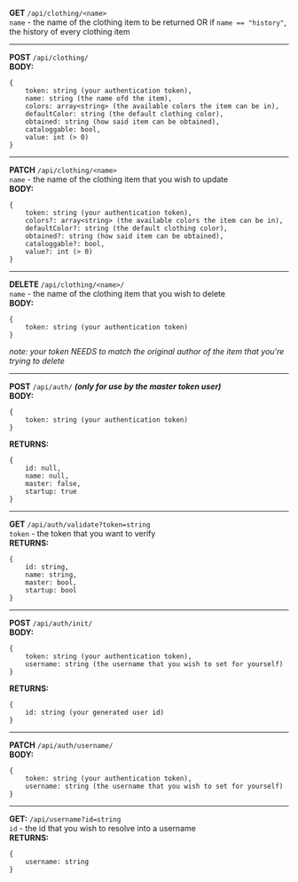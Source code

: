 **GET** `/api/clothing/<name>`  
`name` - the name of the clothing item to be returned OR if `name == "history"`, the history of every clothing item  

***

**POST** `/api/clothing/`  
**BODY:**
```
{
    token: string (your authentication token),
    name: string (the name ofd the item),
    colors: array<string> (the available colors the item can be in),
    defaultColor: string (the default clothing color),
    obtained: string (how said item can be obtained),
    cataloggable: bool,
    value: int (> 0)
}
```

***

**PATCH** `/api/clothing/<name>`  
`name` - the name of the clothing item that you wish to update  
**BODY:**
```
{
    token: string (your authentication token),
    colors?: array<string> (the available colors the item can be in),
    defaultColor?: string (the default clothing color),
    obtained?: string (how said item can be obtained),
    cataloggable?: bool,
    value?: int (> 0)
}
```

***

**DELETE** `/api/clothing/<name>/`  
`name` - the name of the clothing item that you wish to delete  
**BODY:**
```
{
    token: string (your authentication token)
}
```  
*note: your token NEEDS to match the original author of the item that you're trying to delete*  

***

**POST** `/api/auth/` ***(only for use by the master token user)***  
**BODY:**
```
{
    token: string (your authentication token)
}
```
**RETURNS:**
```
{
    id: null,
    name: null,
    master: false,
    startup: true
}
```

***

**GET** `/api/auth/validate?token=string`  
`token` - the token that you want to verify  
**RETURNS:**
```
{
    id: string,
    name: string,
    master: bool,
    startup: bool
}
```

***

**POST** `/api/auth/init/`  
**BODY:**
```
{
    token: string (your authentication token),
    username: string (the username that you wish to set for yourself)
}
```
**RETURNS:**
```
{
    id: string (your generated user id)
}
```

***

**PATCH** `/api/auth/username/`  
**BODY:**
```
{
    token: string (your authentication token),
    username: string (the username that you wish to set for yourself)
}
```

***

**GET:** `/api/username?id=string`  
`id` - the id that you wish to resolve into a username  
**RETURNS:**
```
{
    username: string
}
```